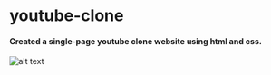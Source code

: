 # youtube-clone
#### Created a single-page youtube clone website using html and css. 
![alt text](https://file%2B.vscode-resource.vscode-cdn.net/Users/alivia/Desktop/html/youtube-clone-project/youtube-clone/Youtube-Clone-Website-Image.png?version%3D1720452429025)